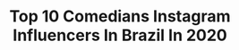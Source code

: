 ---
title: Top 10 Comedians Instagram Influencers In Brazil In 2020
description: Identify the most popular Instagram accounts on inBeat.
platform: Instagram
profiles:
  - username: "dilsonespindola"
    fullname: >-
      Dilson Espindola
    location: "Brazil"
    followers: 22114
    engagement: 225
    commentsToLikes: 0.059601
    avatar: "https://scontent-ams4-1.cdninstagram.com/v/t51.2885-19/s320x320/53532531_372820086894398_6335890687967363072_n.jpg?_nc_ht=scontent-ams4-1.cdninstagram.com&_nc_ohc=BUJRLq2ZiEoAX-_1Bd-&oh=427d534c1b9c3d991824517fc2bd4caf&oe=5EBA2447"
    verified: false
    hashtags: "#tbt"
  - username: "redancosplay"
    fullname: >-
      R E D A N
    location: "Brazil"
    followers: 9749
    engagement: 654
    commentsToLikes: 0.070254
    avatar: "https://scontent-ams4-1.cdninstagram.com/v/t51.2885-19/s320x320/92635311_1205170143162616_4734260970556227584_n.jpg?_nc_ht=scontent-ams4-1.cdninstagram.com&_nc_ohc=EcdFJUnyo0kAX-DwDUQ&oh=3267301ca28cddbbcd22b8b4715749dc&oe=5EB85877"
    verified: false
    hashtags: "#cosplaybrasileiro, #avengers, #spidermancosplay, #doctorstrange"
  - username: "leozitorochaoficial"
    fullname: >-
      Leozito Rocha
    location: "Brazil"
    followers: 1084701
    engagement: 740
    commentsToLikes: 0.174286
    avatar: "https://scontent-lhr8-1.cdninstagram.com/v/t51.2885-19/s320x320/83712940_595403367976878_2024661108186415104_n.jpg?_nc_ht=scontent-lhr8-1.cdninstagram.com&_nc_ohc=PNr6iOhOzAIAX9okGbU&oh=e7fceac1ee74fba8a92d09dce6d46f2b&oe=5EBB7612"
    verified: true
    hashtags: "#humor, #bebacommodera, #barbershop, #chicorevolta"
  - username: "nathaliabaitelli"
    fullname: >-
      Nathalia Baitelli
    location: "Brazil"
    followers: 44451
    engagement: 172
    commentsToLikes: 0.051640
    avatar: "https://scontent-ams4-1.cdninstagram.com/v/t51.2885-19/s320x320/56902586_325361474821247_4553809195220074496_n.jpg?_nc_ht=scontent-ams4-1.cdninstagram.com&_nc_ohc=UykSdR80LoEAX-ZW7Ar&oh=e3e181a875176579c6af79505ab8dcc7&oe=5EB98321"
    verified: false
    hashtags: "#l4l, #semfiltro, #bbb20, #cancelamento"
  - username: "mariegringa"
    fullname: >-
      Marie McHugh
    location: "Brazil"
    followers: 4512
    engagement: 2310
    commentsToLikes: 0.242890
    avatar: "https://scontent-lhr8-1.cdninstagram.com/v/t51.2885-19/s320x320/91233497_513396319359862_5281984350085185536_n.jpg?_nc_ht=scontent-lhr8-1.cdninstagram.com&_nc_ohc=ntNBLILIwYkAX9E-IQq&oh=60ab97c1c9c311197d52d64fd888919f&oe=5EB94527"
    verified: false
    hashtags: "#kobebryant, #hotgolf, #postingmyoldpics, #ping"
  - username: "diogoelzinga"
    fullname: >-
      Elzinga
    location: "Brazil"
    followers: 67915
    engagement: 139
    commentsToLikes: 0.018540
    avatar: "https://scontent-ams4-1.cdninstagram.com/v/t51.2885-19/s320x320/69873921_1373548479462159_8125149174145482752_n.jpg?_nc_ht=scontent-ams4-1.cdninstagram.com&_nc_ohc=RPdrSTnQ0D8AX93bbxM&oh=226af0da1f6efee9f5e19efc63357853&oe=5EB4AA55"
    verified: false
    hashtags: "#voyaged, #doleitorzh, #soulbrasil, #galeriars"
  - username: "vitao.santiago"
    fullname: >-
      Vitão Santiago
    location: "Brazil"
    followers: 9751
    engagement: 1258
    commentsToLikes: 0.070001
    avatar: "https://scontent-lhr8-1.cdninstagram.com/v/t51.2885-19/s320x320/82357578_171367547512742_2067264864480395264_n.jpg?_nc_ht=scontent-lhr8-1.cdninstagram.com&_nc_ohc=3YCKYZ-iqn0AX8X80c6&oh=8792b3a598cc2f67a922e4736aae9df6&oe=5EBC1312"
    verified: false
    hashtags: "#memes, #maranhao, #reggae, #carnaval2020"
  - username: "fidelisfalante"
    fullname: >-
      Fidelis Falante
    location: "Brazil"
    followers: 283081
    engagement: 619
    commentsToLikes: 0.057871
    avatar: "https://scontent-lhr8-1.cdninstagram.com/v/t51.2885-19/s150x150/52807204_585278488619161_9077098735086862336_n.jpg?_nc_ht=scontent-lhr8-1.cdninstagram.com&_nc_ohc=t0VSjWxjzXIAX_GSBEt&oh=ec30580cb2955fcd49092c7434bd81c4&oe=5EB983BC"
    verified: false
    hashtags: "#tbt, #tb, #jorgeemateus"
  - username: "leodajeggareal"
    fullname: >-
      LEANDRO FELIPE
    location: "Brazil"
    followers: 137269
    engagement: 559
    commentsToLikes: 0.054058
    avatar: "https://scontent-lhr8-1.cdninstagram.com/v/t51.2885-19/s320x320/89377709_218577622881034_5385412814749827072_n.jpg?_nc_ht=scontent-lhr8-1.cdninstagram.com&_nc_ohc=UK_1rjXjWN8AX8JRN72&oh=3d3d6d5cf787ef20ae6e868708a97743&oe=5EBA88EB"
    verified: false
    hashtags: "#buteco, #pastorresponde, #carpina, #gusttavolima"
  - username: "giovanafagundes"
    fullname: >-
      Giovana Fagundes • Atriz 🎭
    location: "Brazil"
    followers: 129794
    engagement: 875
    commentsToLikes: 0.026012
    avatar: "https://scontent-ams4-1.cdninstagram.com/v/t51.2885-19/s320x320/75328505_464209487541095_1695258024484012032_n.jpg?_nc_ht=scontent-ams4-1.cdninstagram.com&_nc_ohc=Rv_G96-4uncAX9ffefo&oh=ed56e33fd701e2bde385d3de838bbbf0&oe=5EBBD368"
    verified: false
    hashtags: "#makeup, #maquiagem, #comedia, #amigo"
---